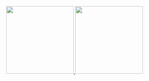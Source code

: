

<!-- ![Stats](https://github-readme-stats.vercel.app/api?username=camillo-augusto&show_icons=true&theme=dracula&include_all_commits=true&count_private=true)
![Stats2](https://github-readme-stats.vercel.app/api/top-langs/?username=camillo-augusto&layout=compact&langs_count=7&theme=dracula) -->


<div align="center">
  <a href="https://github.com/camillo-augusto">
  <img height="180em" src="https://github-readme-stats.vercel.app/api?username=camillo-augusto&show_icons=true&theme=dracula&include_all_commits=true&count_private=true"/>
  <img height="180em" src="https://github-readme-stats.vercel.app/api/top-langs/?username=camillo-augusto&layout=compact&langs_count=7&theme=dracula"/>
</div>
